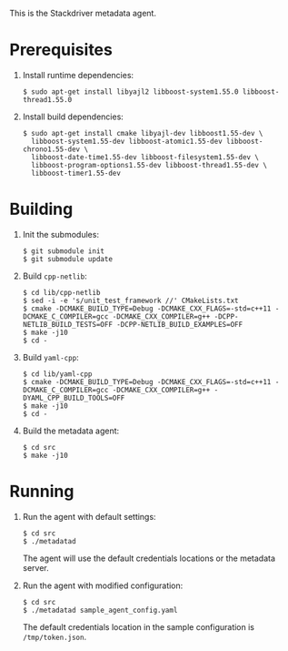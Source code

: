 This is the Stackdriver metadata agent.

# Prerequisites

1. Install runtime dependencies:

       $ sudo apt-get install libyajl2 libboost-system1.55.0 libboost-thread1.55.0

2. Install build dependencies:

       $ sudo apt-get install cmake libyajl-dev libboost1.55-dev \
         libboost-system1.55-dev libboost-atomic1.55-dev libboost-chrono1.55-dev \
         libboost-date-time1.55-dev libboost-filesystem1.55-dev \
         libboost-program-options1.55-dev libboost-thread1.55-dev \
         libboost-timer1.55-dev

# Building

1. Init the submodules:

       $ git submodule init
       $ git submodule update

2. Build `cpp-netlib`:

       $ cd lib/cpp-netlib
       $ sed -i -e 's/unit_test_framework //' CMakeLists.txt
       $ cmake -DCMAKE_BUILD_TYPE=Debug -DCMAKE_CXX_FLAGS=-std=c++11 -DCMAKE_C_COMPILER=gcc -DCMAKE_CXX_COMPILER=g++ -DCPP-NETLIB_BUILD_TESTS=OFF -DCPP-NETLIB_BUILD_EXAMPLES=OFF
       $ make -j10
       $ cd -

3. Build `yaml-cpp`:

       $ cd lib/yaml-cpp
       $ cmake -DCMAKE_BUILD_TYPE=Debug -DCMAKE_CXX_FLAGS=-std=c++11 -DCMAKE_C_COMPILER=gcc -DCMAKE_CXX_COMPILER=g++ -DYAML_CPP_BUILD_TOOLS=OFF
       $ make -j10
       $ cd -

4. Build the metadata agent:

       $ cd src
       $ make -j10

# Running

1. Run the agent with default settings:

       $ cd src
       $ ./metadatad

   The agent will use the default credentials locations or the metadata server.

2. Run the agent with modified configuration:

       $ cd src
       $ ./metadatad sample_agent_config.yaml

   The default credentials location in the sample configuration is `/tmp/token.json`.
